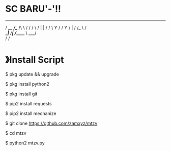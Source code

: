 # SC BARU'-'!!


   ______________________________   ____
  /     \__    ___/\____    /\   \ /   /
 /  \ /  \|    |     /     /  \   Y   / 
/    Y    \    |    /     /_   \     /  
\____|__  /____|   /_______ \   \___/   
        \/                 \/           


#  》Install Script

$ pkg update && upgrade

$ pkg install python2

$ pkg install git

$ pip2 install requests

$ pip2 install mechanize

$ git clone https://github.com/zamxyz/mtzv

$ cd mtzv

$ python2 mtzv.py
